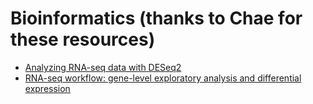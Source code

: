 # Bioinformatics (thanks to Chae for these resources)

- [Analyzing RNA-seq data with DESeq2](https://bioconductor.org/packages/devel/bioc/vignettes/DESeq2/inst/doc/DESeq2.html)
- [RNA-seq workflow: gene-level exploratory analysis and differential expression](https://bioconductor.org/packages/release/workflows/vignettes/rnaseqGene/inst/doc/rnaseqGene.html)
